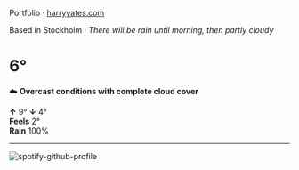 Portfolio · [harryyates.com](https://harryyates.com)

<!-- WEATHER_START -->
Based in Stockholm · *There will be rain until morning, then partly cloudy*

# 6°
☁️ **Overcast conditions with complete cloud cover**

**↑** 9° **↓** 4°  
**Feels** 2°  
**Rain** 100%

---
<!-- WEATHER_END -->

<p align="left">
  <a>
    <img src="https://spotify-github-profile.kittinanx.com/api/view?uid=bigbello&cover_image=true&theme=natemoo-re&show_offline=true&background_color=121212&interchange=false&bar_color=53b14f&bar_color_cover=false" alt="spotify-github-profile">
  </a>
</p>